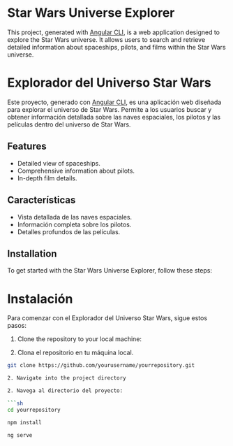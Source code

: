 # Star Wars Universe Explorer 

This project, generated with [Angular CLI](https://github.com/angular/angular-cli), is a web application designed to explore the Star Wars universe. It allows users to search and retrieve detailed information about spaceships, pilots, and films within the Star Wars universe.

# Explorador del Universo Star Wars

Este proyecto, generado con [Angular CLI](https://github.com/angular/angular-cli), es una aplicación web diseñada para explorar el universo de Star Wars. Permite a los usuarios buscar y obtener información detallada sobre las naves espaciales, los pilotos y las películas dentro del universo de Star Wars.

## Features

- Detailed view of spaceships.
- Comprehensive information about pilots.
- In-depth film details.

## Características

- Vista detallada de las naves espaciales.
- Información completa sobre los pilotos.
- Detalles profundos de las películas.

## Installation 

To get started with the Star Wars Universe Explorer, follow these steps: 

# Instalación

Para comenzar con el Explorador del Universo Star Wars, sigue estos pasos:

1. Clone the repository to your local machine:

1. Clona el repositorio en tu máquina local.

```sh
git clone https://github.com/yourusername/yourrepository.git

2. Navigate into the project directory 

2. Navega al directorio del proyecto:

```sh
cd yourrepository

npm install

ng serve
